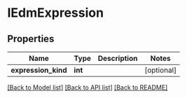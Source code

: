 # IEdmExpression

## Properties
Name | Type | Description | Notes
------------ | ------------- | ------------- | -------------
**expression_kind** | **int** |  | [optional] 

[[Back to Model list]](../../README.md#documentation-for-models) [[Back to API list]](../../README.md#documentation-for-api-endpoints) [[Back to README]](../../README.md)

